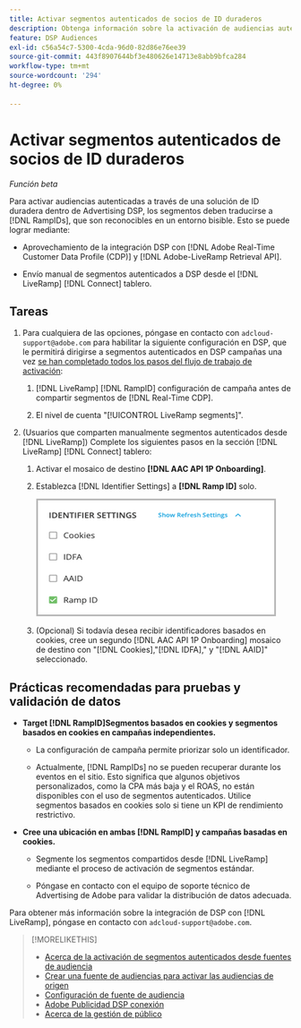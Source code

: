 ```yaml
---
title: Activar segmentos autenticados de socios de ID duraderos
description: Obtenga información sobre la activación de audiencias autenticadas mediante una solución de ID duradera.
feature: DSP Audiences
exl-id: c56a54c7-5300-4cda-96d0-82d86e76ee39
source-git-commit: 443f8907644bf3e480626e14713e8abb9bfca284
workflow-type: tm+mt
source-wordcount: '294'
ht-degree: 0%

---
```


# Activar segmentos autenticados de socios de ID duraderos

*Función beta*

Para activar audiencias autenticadas a través de una solución de ID duradera dentro de Advertising DSP, los segmentos deben traducirse a [!DNL RampIDs], que son reconocibles en un entorno bisible. Esto se puede lograr mediante:

* Aprovechamiento de la integración DSP con [!DNL Adobe Real-Time Customer Data Profile (CDP)] y [!DNL Adobe-LiveRamp Retrieval API].

* Envío manual de segmentos autenticados a DSP desde el [!DNL LiveRamp] [!DNL Connect] tablero.

## Tareas

1. Para cualquiera de las opciones, póngase en contacto con `adcloud-support@adobe.com` para habilitar la siguiente configuración en DSP, que le permitirá dirigirse a segmentos autenticados en DSP campañas una vez [se han completado todos los pasos del flujo de trabajo de activación](source-about.md#workflow-sources):

   1. [!DNL LiveRamp] [!DNL RampID] configuración de campaña antes de compartir segmentos de [!DNL Real-Time CDP].

   1. El nivel de cuenta &quot;[!UICONTROL LiveRamp segments]&quot;.

1. (Usuarios que comparten manualmente segmentos autenticados desde [!DNL LiveRamp]) Complete los siguientes pasos en la sección [!DNL LiveRamp] [!DNL Connect] tablero:

   1. Activar el mosaico de destino **[!DNL AAC API 1P Onboarding]**.

   1. Establezca [!DNL Identifier Settings] a **[!DNL Ramp ID]** solo.

      ![Configuración de identificador](/help/dsp/assets/liveramp-tile-settings.png)

   1. (Opcional) Si todavía desea recibir identificadores basados en cookies, cree un segundo [!DNL AAC API 1P Onboarding] mosaico de destino con &quot;[!DNL Cookies],&quot;[!DNL IDFA],&quot; y &quot;[!DNL AAID]&quot; seleccionado.

## Prácticas recomendadas para pruebas y validación de datos

* **Target [!DNL RampID]Segmentos basados en cookies y segmentos basados en cookies en campañas independientes.**

   * La configuración de campaña permite priorizar solo un identificador.

   * Actualmente, [!DNL RampIDs] no se pueden recuperar durante los eventos en el sitio. Esto significa que algunos objetivos personalizados, como la CPA más baja y el ROAS, no están disponibles con el uso de segmentos autenticados. Utilice segmentos basados en cookies solo si tiene un KPI de rendimiento restrictivo.

* **Cree una ubicación en ambas [!DNL RampID] y campañas basadas en cookies.**

   * Segmente los segmentos compartidos desde [!DNL LiveRamp] mediante el proceso de activación de segmentos estándar.

   * Póngase en contacto con el equipo de soporte técnico de Advertising de Adobe para validar la distribución de datos adecuada.

Para obtener más información sobre la integración de DSP con [!DNL LiveRamp], póngase en contacto con `adcloud-support@adobe.com`.

>[!MORELIKETHIS]
>
>* [Acerca de la activación de segmentos autenticados desde fuentes de audiencia](source-about.md)
>* [Crear una fuente de audiencias para activar las audiencias de origen](source-create.md)
>* [Configuración de fuente de audiencia](source-settings.md)
>* [Adobe Publicidad DSP conexión](https://experienceleague.adobe.com/docs/experience-platform/destinations/catalog/advertising/adobe-advertising-connection.html)
>* [Acerca de la gestión de público](/help/dsp/audiences/audience-about.md)

